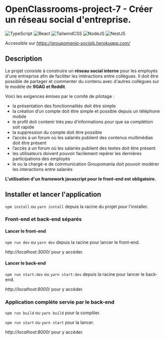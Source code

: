# OpenClassrooms-project-7 - Créer un réseau social d'entreprise.

![TypeScript](https://img.shields.io/badge/typescript-%23007ACC.svg?style=for-the-badge&logo=typescript&logoColor=white)
![React](https://img.shields.io/badge/react-%2320232a.svg?style=for-the-badge&logo=react&logoColor=%2361DAFB)
![TailwindCSS](https://img.shields.io/badge/tailwindcss-%2338B2AC.svg?style=for-the-badge&logo=tailwind-css&logoColor=white) 
![NodeJS](https://img.shields.io/badge/node.js-6DA55F?style=for-the-badge&logo=node.js&logoColor=white)
![NestJS](https://img.shields.io/badge/nestjs-%23E0234E.svg?style=for-the-badge&logo=nestjs&logoColor=white)

Accessible sur *https://groupomania-socials.herokuapp.com/*

## Description

Le projet consiste à construire un **réseau social interne** pour les employés d'une entreprise afin de faciliter les intéractions entre collègues. Il doit être possible de partager et commenter du contenu avec d'autres collègues sur le modèle de **9GAG et Reddit**.  

Voici les exigences émises par le comité de pilotage :  
- la présentation des fonctionnalités doit être simple  
- la création d’un compte doit être simple et possible depuis un téléphone mobile  
- le profil doit contenir très peu d’informations pour que sa complétion soit rapide  
- la suppression du compte doit être possible  
- l’accès à un forum où les salariés publient des contenus multimédias doit être présent  
- l’accès à un forum où les salariés publient des textes doit être présent  
- les utilisateurs doivent pouvoir facilement repérer les dernières participations des employés  
- le ou la chargé-e de communication Groupomania doit pouvoir modérer les interactions entre salariés  

**L'utilisation d'un framework javascript pour le front-end est obligatoire.**

## Installer et lancer l'application

`npm install` ou `yarn install` depuis la racine du projet pour l'installer.  

### Front-end et back-end séparés

#### Lancer le front-end

`npm run dev` ou `yarn dev` depuis la racine pour lancer le front-end.  

*http://localhost:3000/* pour y accéder.  

#### Lancer le back-end

`npm run start:dev` ou `yarn start:dev` depuis la racine pour lancer le back-end.  

*http://localhost:8000/* pour y accéder. 

### Application complète servie par le back-end

`npm run build` ou `yarn build` pour la compliler.  

`npm run start` ou `yarn start` pour la lancer.

*http://localhost:8000/* pour y accéder.


